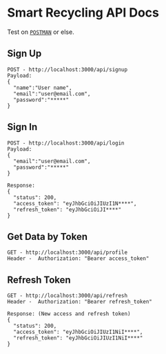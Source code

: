 # Smart Recycling API Docs

Test on [`POSTMAN`](https://www.postman.com/) or else.

## Sign Up

```
POST - http://localhost:3000/api/signup
Payload:
{
  "name":"User name",
  "email":"user@email.com",
  "password":"*****"
}
```

## Sign In

```
POST - http://localhost:3000/api/login
Payload:
{
  "email":"user@email.com",
  "password":"*****"
}

Response:
{
  "status": 200,
  "access_token": "eyJhbGciOiJIUzI1N****",
  "refresh_token": "eyJhbGciOiJI****"
}
```

## Get Data by Token

```
GET - http://localhost:3000/api/profile
Header -  Authorization: "Bearer access_token"
```

## Refresh Token

```
GET - http://localhost:3000/api/refresh
Header -  Authorization: "Bearer refresh_token"

Response: (New access and refresh token)
{
  "status": 200,
  "access_token": "eyJhbGciOiJIUzI1NiI****",
  "refresh_token": "eyJhbGciOiJIUzI1NiI****"
}
```
